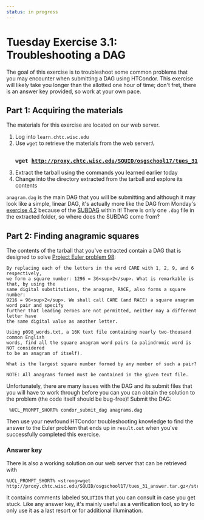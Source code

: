 ```yaml
---
status: in progress
---
```


Tuesday Exercise 3.1: Troubleshooting a DAG
===========================================

The goal of this exercise is to troubleshoot some common problems that you may encounter when submitting a DAG using HTCondor. This exercise will likely take you longer than the allotted one hour of time; don't fret, there is an answer key provided, so work at your own pace.

Part 1: Acquiring the materials
-------------------------------

The materials for this exercise are located on our web server.

1.  Log into `learn.chtc.wisc.edu`
2.  Use `wget` to retrieve the materials from the web server:\\ <pre class="screen"><span class="twiki-macro UCL_PROMPT_SHORT"></span> **wget <http://proxy.chtc.wisc.edu/SQUID/osgschool17/tues_31.tar.gz>**</pre>
3.  Extract the tarball using the commands you learned earlier today
4.  Change into the directory extracted from the tarball and explore its contents

`anagram.dag` is the main DAG that you will be submitting and although it may look like a simple, linear DAG, it's actually more like the DAG from Monday's [exercise 4.2](../day1/part3-ex3-simple-dag.md) because of the [SUBDAG](http://research.cs.wisc.edu/htcondor/manual/v8.4/2_10DAGMan_Applications.html#SECTION003108900000000000000) within it! There is only one `.dag` file in the extracted folder, so where does the SUBDAG come from?

Part 2: Finding anagramic squares
---------------------------------

The contents of the tarball that you've extracted contain a DAG that is designed to solve [Project Euler problem 98](https://projecteuler.net/problem=98):

``` file
By replacing each of the letters in the word CARE with 1, 2, 9, and 6 respectively,
we form a square number: 1296 = 36<sup>2</sup>. What is remarkable is that, by using the
same digital substitutions, the anagram, RACE, also forms a square number:
9216 = 96<sup>2</sup>. We shall call CARE (and RACE) a square anagram word pair and specify
further that leading zeroes are not permitted, neither may a different letter have
the same digital value as another letter.

Using p098_words.txt, a 16K text file containing nearly two-thousand common English
words, find all the square anagram word pairs (a palindromic word is NOT considered
to be an anagram of itself).

What is the largest square number formed by any member of such a pair?

NOTE: All anagrams formed must be contained in the given text file.
```

Unfortunately, there are many issues with the DAG and its submit files that you will have to work through before you can you can obtain the solution to the problem (the code itself should be bug-free)! Submit the DAG:

``` console
 %UCL_PROMPT_SHORT% condor_submit_dag anagrams.dag
```

Then use your newfound HTCondor troubleshooting knowledge to find the answer to the Euler problem that ends up in `result.out` when you've successfully completed this exercise.

### Answer key

There is also a working solution on our web server that can be retrieved with

``` console
%UCL_PROMPT_SHORT% <strong>wget http://proxy.chtc.wisc.edu/SQUID/osgschool17/tues_31_answer.tar.gz</strong>
```

It contains comments labeled `SOLUTION` that you can consult in case you get stuck. Like any answer key, it's mainly useful as a verification tool, so try to only use it as a last resort or for additional illumination.

